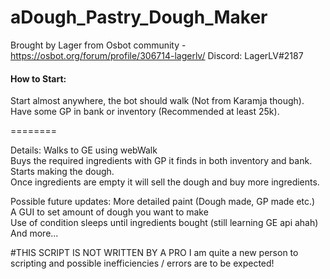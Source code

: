 # aDough_Pastry_Dough_Maker
Brought by Lager from Osbot community - https://osbot.org/forum/profile/306714-lagerlv/
Discord: LagerLV#2187

#### How to Start:

Start almost anywhere, the bot should walk (Not from Karamja though).  
Have some GP in bank or inventory (Recommended at least 25k).

========

Details:
Walks to GE using webWalk  
Buys the required ingredients with GP it finds in both inventory and bank.  
Starts making the dough.  
Once ingredients are empty it will sell the dough and buy more ingredients.  

Possible future updates:
More detailed paint (Dough made, GP made etc.)  
A GUI to set amount of dough you want to make  
Use of condition sleeps until ingredients bought (still learning GE api ahah)  
And more...

#THIS SCRIPT IS NOT WRITTEN BY A PRO
I am quite a new person to scripting and possible inefficiencies / errors are to be expected!
